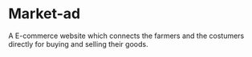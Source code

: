 # Market-ad
A E-commerce website which connects the farmers and the costumers directly for buying and selling their goods. 
